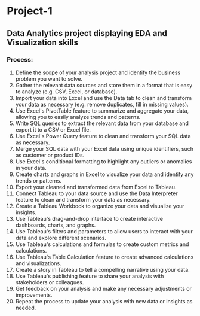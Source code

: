 # Project-1
## Data Analytics project displaying EDA and Visualization skills
### Process:
1. Define the scope of your analysis project and identify the business problem you want to solve.
2. Gather the relevant data sources and store them in a format that is easy to analyze (e.g. CSV, Excel, or database).
3. Import your data into Excel and use the Data tab to clean and transform your data as necessary (e.g. remove duplicates, fill in missing values).
4. Use Excel's PivotTable feature to summarize and aggregate your data, allowing you to easily analyze trends and patterns.
5. Write SQL queries to extract the relevant data from your database and export it to a CSV or Excel file.
6. Use Excel's Power Query feature to clean and transform your SQL data as necessary.
7. Merge your SQL data with your Excel data using unique identifiers, such as customer or product IDs.
8. Use Excel's conditional formatting to highlight any outliers or anomalies in your data.
9. Create charts and graphs in Excel to visualize your data and identify any trends or patterns.
10. Export your cleaned and transformed data from Excel to Tableau.
11. Connect Tableau to your data source and use the Data Interpreter feature to clean and transform your data as necessary.
12. Create a Tableau Workbook to organize your data and visualize your insights.
13. Use Tableau's drag-and-drop interface to create interactive dashboards, charts, and graphs.
14. Use Tableau's filters and parameters to allow users to interact with your data and explore different scenarios.
15. Use Tableau's calculations and formulas to create custom metrics and calculations.
16. Use Tableau's Table Calculation feature to create advanced calculations and visualizations.
17. Create a story in Tableau to tell a compelling narrative using your data.
18. Use Tableau's publishing feature to share your analysis with stakeholders or colleagues.
19. Get feedback on your analysis and make any necessary adjustments or improvements.
20. Repeat the process to update your analysis with new data or insights as needed.


